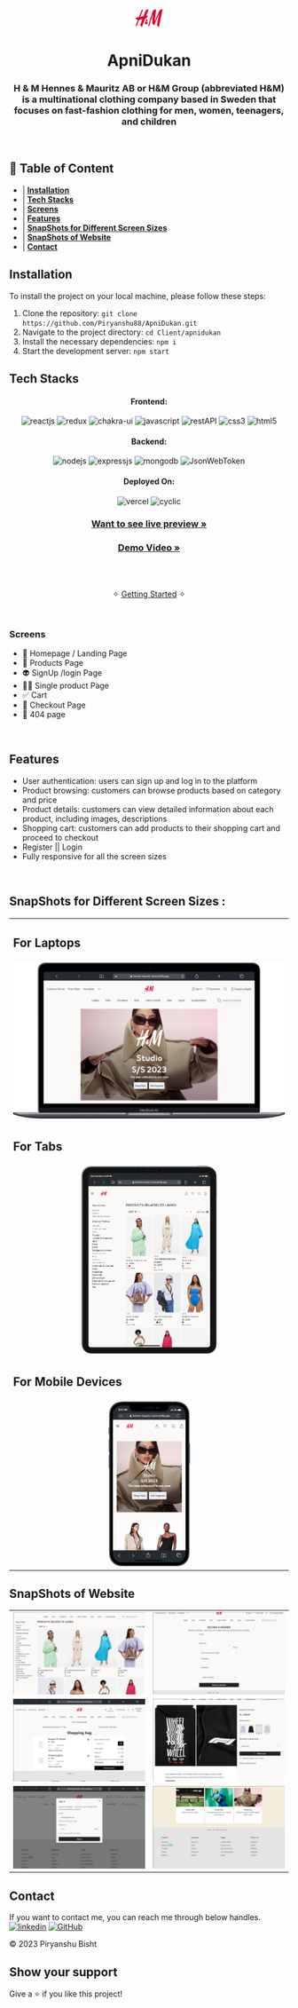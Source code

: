 <p align='center' ><img width='10%' src="./ReadmeAssets/logohm.png"  alt="laptops-screen" />
</p>
<h1 align="center">ApniDukan</h1>

<h3 align="center">H & M Hennes & Mauritz AB or H&M Group (abbreviated H&M) is a multinational clothing company based in Sweden that focuses on fast-fashion clothing for men, women, teenagers, and children</h3>

<br />

## 📃 Table of Content

- | **[Installation ](#installation)**
- | **[Tech Stacks ](#tech-stacks)**
- | **[Screens ](#screens)**
- | **[Features ](#features)**
- | **[SnapShots for Different Screen Sizes ](#snapshots-for-different-screen-sizes)**
- | **[SnapShots of Website](#snapShots-of-website)**
- | **[Contact ](#contact)**

## Installation

To install the project on your local machine, please follow these steps:

1. Clone the repository: `git clone https://github.com/Piryanshu88/ApniDukan.git`
2. Navigate to the project directory: `cd Client/apnidukan`
3. Install the necessary dependencies: `npm i`
4. Start the development server: `npm start`

## Tech Stacks

<h4 align="center">Frontend:</h4>

<p align="center">
  <img src="https://img.shields.io/badge/React-20232A?style=for-the-badge&logo=react&logoColor=61DAFB" alt="reactjs" />
  <img src="https://img.shields.io/badge/Redux-593D88?style=for-the-badge&logo=redux&logoColor=white" alt="redux" />
  <img src="https://img.shields.io/badge/Chakra%20UI-3bc7bd?style=for-the-badge&logo=chakraui&logoColor=white" alt="chakra-ui" />
  <img src="https://img.shields.io/badge/JavaScript-323330?style=for-the-badge&logo=javascript&logoColor=F7DF1E" alt="javascript" />
  <img src="https://img.shields.io/badge/Rest_API-02303A?style=for-the-badge&logo=react-router&logoColor=white" alt="restAPI" />
  <img src="https://img.shields.io/badge/CSS3-1572B6?style=for-the-badge&logo=css3&logoColor=white" alt="css3" />
  <img src="https://img.shields.io/badge/HTML5-E34F26?style=for-the-badge&logo=html5&logoColor=white" alt="html5" />
</p>

<h4 align="center">Backend:</h4>

<p align="center">
 <img src="https://img.shields.io/badge/Node.js-339933?style=for-the-badge&logo=nodedotjs&logoColor=white" alt="nodejs" />
  <img src="https://img.shields.io/badge/Express.js-000000?style=for-the-badge&logo=express&logoColor=white" alt="expressjs" />
  <img src="https://img.shields.io/badge/MongoDB-4EA94B?style=for-the-badge&logo=mongodb&logoColor=white" alt="mongodb" />
  <img src="https://img.shields.io/badge/JWT-000000?style=for-the-badge&logo=JSON%20web%20tokens&logoColor=white" alt="JsonWebToken" />
</p>

<h4 align="center">Deployed On:</h4>

<p align="center">
  <img src="https://img.shields.io/badge/Netlify-00C7B7?style=for-the-badge&logo=netlify&logoColor=white" alt="vercel" />
  <img src="https://img.shields.io/badge/Cyclic-430098?style=for-the-badge&logo=cyclic&logoColor=white" alt="cyclic" />
</p>

<h3 align="center"><a href="https://hennes-mauritz-clone.netlify.app/"><strong>Want to see live preview »</strong></a></h3>

<h3 align="center"><a href=""><strong>Demo Video »</strong></a></h3>

<br />

<p align="center">
  <br />&#10023;
  <a href="#The-Little-AI">Getting Started</a> &#10023; 
</p>
<br />

### Screens

- 🏡 Homepage / Landing Page
- 🍎 Products Page
- 👽 SignUp /login Page
- 👨🏽 Single product Page
- ✅ Cart
- 🚀 Checkout Page
- 🌋 404 page

<br />

## Features

- User authentication: users can sign up and log in to the platform
- Product browsing: customers can browse products based on category and price
- Product details: customers can view detailed information about each product, including images, descriptions
- Shopping cart: customers can add products to their shopping cart and proceed to checkout
- Register || Login
- Fully responsive for all the screen sizes

<br />

## SnapShots for Different Screen Sizes :

<table>
  <tr>
    <td>
        <h2>For Laptops</h2>
    </td>
  </tr>
  <tr>
    <td  align="center" ><img src="./ReadmeAssets/laptop.png"  alt="laptops-screen" /></td> 
  </tr>

  <tr>
    <td>
        <h2>For Tabs</h2>
    </td>
  </tr>
  <tr>
    <td  align="center"><img src="./ReadmeAssets/tab.png" width='50%'  alt="tabs-screen" /></td>
  </tr>

  <tr>
    <td>
        <h2>For Mobile Devices</h2>
    </td>
  </tr>
  <tr>
    <td  align="center"><img src="./ReadmeAssets/mobile.png"  width='30%'alt="mobile-screen" /></td>
  </tr>

  </table>

## SnapShots of Website

<table>
  <tr>
    <td  align="center"><img src="./ReadmeAssets/product.png"  alt="mobile-screen" /></td>
    <td  align="center"><img src="./ReadmeAssets/signup.png"  alt="mobile-screen" /></td>
  </tr>
  <tr>
    <td  align="center"><img src="./ReadmeAssets/cart.png" alt="mobile-screen" /></td>
    <td  align="center"><img src="./ReadmeAssets/singleproduct.png"  alt="mobile-screen" /></td>
  </tr>
  <tr>
    <td  align="center"><img src="./ReadmeAssets/login.png"  alt="mobile-screen" /></td>
    <td  align="center"><img src="./ReadmeAssets/footer.png"  alt="mobile-screen" /></td>
  </tr>
</table>

## Contact

If you want to contact me, you can reach me through below handles. <br />
[![linkedin](https://img.shields.io/badge/Piryanshu_Bisht-0077B5?style=for-the-badge&logo=linkedin&logoColor=white)](https://www.linkedin.com/in/piryanshu-bisht-ba1a22231/)
[![GitHub](https://img.shields.io/badge/Piryanshu_Bisht-20232A?style=for-the-badge&logo=Github&logoColor=white)](https://github.com/Piryanshu88)

© 2023 Piryanshu Bisht

## Show your support

Give a ⭐️ if you like this project!
